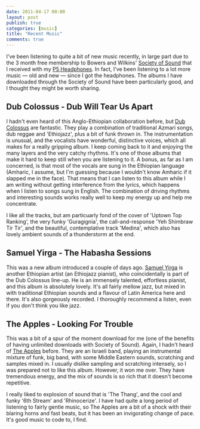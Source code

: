 ```yaml
---
date: 2011-04-17 00:00
layout: post
publish: true
categories: [music]
title: "Recent Music"
comments: true
---
```


I've been listening to quite a bit of new music recently, in large part due to the 3 month free membership to Bowers and Wilkins' [Society of Sound][] that I received with my [P5 Headphones][]. In fact, I've been listening to a lot more music &mdash; old and new &mdash; since I got the headphones. The albums I have downloaded through the Society of Sound have been particularly good, and I thought they might be worth sharing.

## Dub Colossus - Dub Will Tear Us Apart

I hadn't even heard of this Anglo-Ethiopian collaboration before, but [Dub Colossus][] are fantastic. They play a combination of traditional Azmari songs, dub reggae and 'Ethiojazz', plus a bit of funk thrown in. The instrumentation is unusual, and the vocalists have wonderful, distinctive voices, which all makes for a really gripping album. I keep coming back to it and enjoying the many layers and the very catchy rhythms. It's one of those albums that make it hard to keep still when you are listening to it. A bonus, as far as I am concerned, is that most of the vocals are sung in the Ethiopian language (Amharic, I assume, but I'm guessing because I wouldn't know Amharic if it slapped me in the face). That means that I can listen to this album while I am writing without getting interference from the lyrics, which happens when I listen to songs sung in English. The combination of driving rhythms and interesting sounds works really well to keep my energy up and help me concentrate.

I like all the tracks, but am particuarly fond of the cover of 'Uptown Top Ranking', the very funky 'Guragignia', the call-and-response 'Yeh Shimbraw Tir Tir', and the beautiful, contemplative track 'Medina', which also has lovely ambient sounds of a thunderstorm at the end.

## Samuel Yirga - The Habasha Sessions

This was a new album introduced a couple of days ago. [Samuel Yirga][] is another Ethiopian artist (an Ethiojazz pianist), who coincidentally is part of the Dub Colossus line-up. He is an immensely talented, effortless pianist, and this album is absolutely lovely. It's all fairly mellow jazz, but mixed in with traditional Ethiopian sounds and a flavour of Latin America here and there. It's also gorgeously recorded. I thoroughly recommend a listen, even if you don't think you like jazz.

## The Apples - Looking For Trouble

This was a bit of a spur of the moment download for me (one of the benefits of having unlimited downloads with Society of Sound). Again, I hadn't heard of [The Apples][] before. They are an Israeli band, playing an instrumental mixture of funk, big band, with some Middle Eastern sounds, scratching and samples mixed in. I usually dislike sampling and scratching intensely, so I was prepared not to like this album. However, it won me over. They have tremendous energy, and the mix of sounds is so rich that it doesn't become repetitive.

I really liked to explosion of sound that is 'The Thang', and the cool and funky '6th Stream' and 'Rhinocerize'. I have had quite a long period of listening to fairly gentle music, so The Apples are a bit of a shock with their blaring horns and fast beats, but it has been an invigorating change of pace. It's good music to code to, I find.


[Society of Sound]: http://www.bowers-wilkins.co.uk/Society_of_Sound/Society_of_Sound/Music
[P5 Headphones]: http://rousette.org.uk/blog/archives/bowers-and-wilkins-p5-headphones/
[Dub Colossus]: http://www.bowers-wilkins.co.uk/Society_of_Sound/Society_of_Sound/Music/Dub-Colossus-dub-will-tear-us-apart.html
[Samuel Yirga]: http://www.bowers-wilkins.com/Society_of_Sound/Society_of_Sound/Music/samuel-yirga.html
[The Apples]: http://www.bowers-wilkins.co.uk/Society_of_Sound/Society_of_Sound/Music/the-apples.html 
